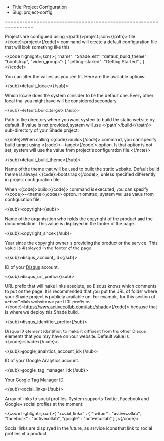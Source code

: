 * Title: Project Configuration
* Slug: project-config

================================================================

Projects are configured using <{path}>project.json<{/path}> file. <{code}>project<{/code}> command will create a default configuration file that will look something like this:

<{code highlight=json}>{
    "name": "ShadeTest",
    "default_build_theme": "bootstrap",
    "video_groups": {
        "getting-started": "Getting Started"
    }
}<{/code}>

You can alter the values as you see fit. Here are the available options:

<{sub}>default_locale<{/sub}>

Which locale does the system consider to be the default one. Every other local that you might have will be considered secondary.

<{sub}>default_build_target<{/sub}>

Path to the directory where you want system to build the static website by default. If value is not provided, system will use <{path}>/build<{/path}> sub-directory of your Shade project.

<{note}>When calling <{code}>build<{/code}> command, you can specify build target using <{code}>--target<{/code}> option. Is that option is not set, system will use the value from project's configuration file.<{/note}>

<{sub}>default_build_theme<{/sub}>

Name of the theme that will be used to build the static website.  Default build theme is always <{code}>bootstrap<{/code}>, unless specified differently in project configuration file.

When <{code}>build<{/code}> command is executed, you can specify <{code}>--theme<{/code}> option. If omitted, system will use value from configuration file.

<{sub}>copyright<{/sub}>

Name of the organisation who holds the copyright of the product and the documentation. This value is displayed in the footer of the page.

<{sub}>copyright_since<{/sub}>

Year since the copyright owner is providing the product or the service. This value is displayed in the footer of the page.

<{sub}>disqus_account_id<{/sub}>

ID of your [Disqus](https://disqus.com/) account. 

<{sub}>disqus_url_prefix<{/sub}>

URL prefix that will make links absolute, so Disqus knows which comments to put on the page. It is recommended that you put the URL of folder where your Shade project is publicly available on. For example, for this section of activeCollab website we put URL prefix to <{code}>https://www.activecollab.com/labs/shade<{/code}> because that is where we deploy this Shade build.

<{sub}>disqus_identifier_prefix<{/sub}>

Disqus ID element identifier, to make it different from the other Disqus elements that you may have on your website. Default value is <{code}>shade<{/code}>.

<{sub}>google_analytics_account_id<{/sub}>

ID of your Google Analytics account.

<{sub}>google_tag_manager_id<{/sub}>

Your Google Tag Manager ID.

<{sub}>social_links<{/sub}>

Array of links to social profiles. System supports Twitter, Facebook and Google+ social profiles at the moment:

<{code highlight=json}>{
  "social_links" : {
    "twitter" : "activecollab",
    "facebook" : "activecollab",
    "google" : "activecollab"
  }
}<{/code}>

Social links are displayed in the future, as service icons that link to social profiles of a product.